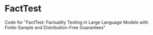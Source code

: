 # FactTest
Code for "FactTest: Factuality Testing in Large Language Models with Finite-Sample and Distribution-Free Guarantees"
